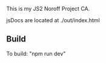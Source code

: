 This is my JS2 Noroff Project CA.

jsDocs are located at ./out/index.html

## Build
To build: "npm run dev"